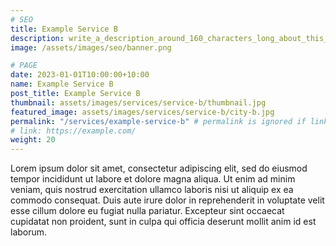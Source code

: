 ```yaml
---
# SEO
title: Example Service B
description: write_a_description_around_160_characters_long_about_this_SERVICE
image: /assets/images/seo/banner.png

# PAGE
date: 2023-01-01T10:00:00+10:00
name: Example Service B
post_title: Example Service B
thumbnail: assets/images/services/service-b/thumbnail.jpg
featured_image: assets/images/services/service-b/city-b.jpg
permalink: "/services/example-service-b" # permalink is ignored if link is enabled
# link: https://example.com/
weight: 20
---
```


Lorem ipsum dolor sit amet, consectetur adipiscing elit, sed do eiusmod tempor incididunt ut labore et dolore magna aliqua. Ut enim ad minim veniam, quis nostrud exercitation ullamco laboris nisi ut aliquip ex ea commodo consequat. Duis aute irure dolor in reprehenderit in voluptate velit esse cillum dolore eu fugiat nulla pariatur. Excepteur sint occaecat cupidatat non proident, sunt in culpa qui officia deserunt mollit anim id est laborum.